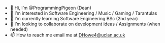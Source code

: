 - 👋 Hi, I’m @ProgrammingPigeon (Dean)
- 👀 I’m interested in Software Engineering / Music / Gaming / Tarantulas
- 🌱 I’m currently learning Software Engineering BSc (2nd year)
- 💞️ I’m looking to collaborate on development ideas / Assignments (when needed)
- 📫 How to reach me email me at DHowe4@uclan.ac.uk

<!---
ProgrammingPigeon/ProgrammingPigeon is a ✨ special ✨ repository because its `README.md` (this file) appears on your GitHub profile.
You can click the Preview link to take a look at your changes.
--->
